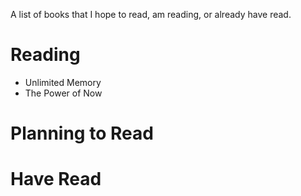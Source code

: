 A list of books that I hope to read, am reading, or already have read.

# Reading
- Unlimited Memory
- The Power of Now

# Planning to Read


# Have Read


